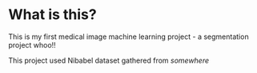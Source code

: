 # What is this?
This is my first medical image machine learning project - a segmentation project whoo!!

This project used Nibabel dataset gathered from *somewhere*
